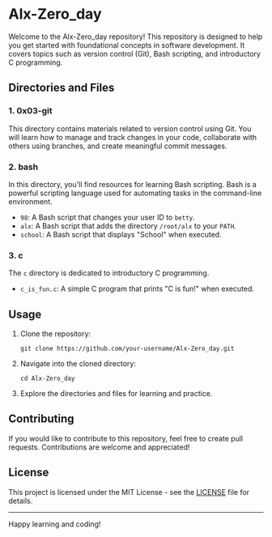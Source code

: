 # Alx-Zero_day

Welcome to the Alx-Zero_day repository! This repository is designed to help you get started with foundational concepts in software development. It covers topics such as version control (Git), Bash scripting, and introductory C programming.

## Directories and Files

### 1. 0x03-git
This directory contains materials related to version control using Git. You will learn how to manage and track changes in your code, collaborate with others using branches, and create meaningful commit messages.

### 2. bash
In this directory, you'll find resources for learning Bash scripting. Bash is a powerful scripting language used for automating tasks in the command-line environment.

- `98`: A Bash script that changes your user ID to `betty`.
- `alx`: A Bash script that adds the directory `/root/alx` to your `PATH`.
- `school`: A Bash script that displays "School" when executed.

### 3. c
The `c` directory is dedicated to introductory C programming.

- `c_is_fun.c`: A simple C program that prints "C is fun!" when executed.

## Usage

1. Clone the repository:
   ```
   git clone https://github.com/your-username/Alx-Zero_day.git
   ```

2. Navigate into the cloned directory:
   ```
   cd Alx-Zero_day
   ```

3. Explore the directories and files for learning and practice.

## Contributing

If you would like to contribute to this repository, feel free to create pull requests. Contributions are welcome and appreciated!

## License

This project is licensed under the MIT License - see the [LICENSE](LICENSE) file for details.

---

Happy learning and coding!
